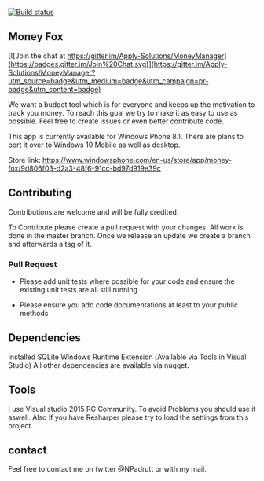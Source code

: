 [![Build status](https://ci.appveyor.com/api/projects/status/iysmq8dfwxnd7tro?svg=true)](https://ci.appveyor.com/project/NPadrutt/moneymanager)

## Money Fox

[![Join the chat at https://gitter.im/Apply-Solutions/MoneyManager](https://badges.gitter.im/Join%20Chat.svg)](https://gitter.im/Apply-Solutions/MoneyManager?utm_source=badge&utm_medium=badge&utm_campaign=pr-badge&utm_content=badge)

We want a budget tool which is for everyone and keeps up the motivation to track you money. To reach this goal we try to make it as easy to use as possible.
Feel free to create issues or even better contribute code.

This app is currently available for Windows Phone 8.1. There are plans to port it over to Windows 10 Mobile as well as desktop.

Store link: 
https://www.windowsphone.com/en-us/store/app/money-fox/9d806f03-d2a3-48f6-91cc-bd97d919e39c

## Contributing

Contributions are welcome and will be fully credited.

To Contribute please create a pull request with your changes. All work is done in the master branch. Once we release an update we create a branch and afterwards a tag of it.

### Pull Request

- Please add unit tests where possible for your code and ensure the existing unit tests are all still running

- Please ensure you add code documentations at least to your public methods

## Dependencies

Installed SQLite Windows Runtime Extension (Available via Tools in Visual Studio)
All other dependencies are available via nugget.

## Tools

I use Visual studio 2015 RC Community. To avoid Problems you should use it aswell. Also If you have Resharper please try to load the settings from this project.

## contact
Feel free to contact me on twitter @NPadrutt or with my mail.
